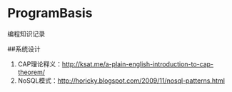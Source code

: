 # ProgramBasis
编程知识记录

##系统设计
1. CAP理论释义：http://ksat.me/a-plain-english-introduction-to-cap-theorem/
2. NoSQL模式：http://horicky.blogspot.com/2009/11/nosql-patterns.html
